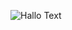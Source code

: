 ![Hallo Text](https://user-images.githubusercontent.com/65465232/196170626-c1702d4b-940a-4a98-ae99-f5e78ee3b3c9.png)
